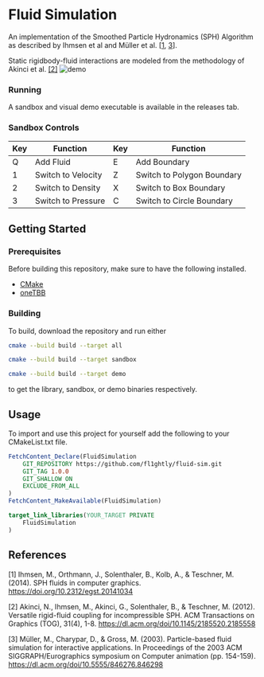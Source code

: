 # Fluid Simulation

An implementation of the Smoothed Particle Hydronamics (SPH) Algorithm as described by Ihmsen et al and Müller et al. \[[1](#1), [3](#3)\].

Static rigidbody-fluid interactions are modeled from the methodology of Akinci et al. [[2]](#2)
![demo](https://github.com/user-attachments/assets/3bf499e3-486a-4c4d-8b21-37b362a4ea97)


### Running
A sandbox and visual demo executable is available in the releases tab.

### Sandbox Controls
| Key | Function     | Key | Function |
| --- | ------------ | --- | -------- |
| Q | Add Fluid | E | Add Boundary |
| 1 | Switch to Velocity | Z | Switch to Polygon Boundary |
| 2 | Switch to Density | X | Switch to Box Boundary |
| 3 | Switch to Pressure | C | Switch to Circle Boundary |

## Getting Started

### Prerequisites
Before building this repository, make sure to have the following installed.
* [CMake](https://cmake.org/)
* [oneTBB](https://www.intel.com/content/www/us/en/developer/tools/oneapi/onetbb.html)

### Building
To build, download the repository and run either 
```bash
cmake --build build --target all
```

```bash
cmake --build build --target sandbox
```

```bash
cmake --build build --target demo
```

to get the library, sandbox, or demo binaries respectively.

## Usage
To import and use this project for yourself add the following to your CMakeList.txt file.
```CMake
FetchContent_Declare(FluidSimulation
    GIT_REPOSITORY https://github.com/fl1ghtly/fluid-sim.git
    GIT_TAG 1.0.0
    GIT_SHALLOW ON
    EXCLUDE_FROM_ALL
)
FetchContent_MakeAvailable(FluidSimulation)

target_link_libraries(YOUR_TARGET PRIVATE
    FluidSimulation
)
```

## References
<a id="1">[1]</a>
Ihmsen, M., Orthmann, J., Solenthaler, B., Kolb, A., & Teschner, M. (2014). SPH fluids in computer graphics. https://doi.org/10.2312/egst.20141034

<a id="2">[2]</a>
Akinci, N., Ihmsen, M., Akinci, G., Solenthaler, B., & Teschner, M. (2012). Versatile rigid-fluid coupling for incompressible SPH. ACM Transactions on Graphics (TOG), 31(4), 1-8. https://dl.acm.org/doi/10.1145/2185520.2185558

<a id="3">[3]</a>
Müller, M., Charypar, D., & Gross, M. (2003). Particle-based fluid simulation for interactive applications. In Proceedings of the 2003 ACM SIGGRAPH/Eurographics symposium on Computer animation (pp. 154-159). https://dl.acm.org/doi/10.5555/846276.846298
